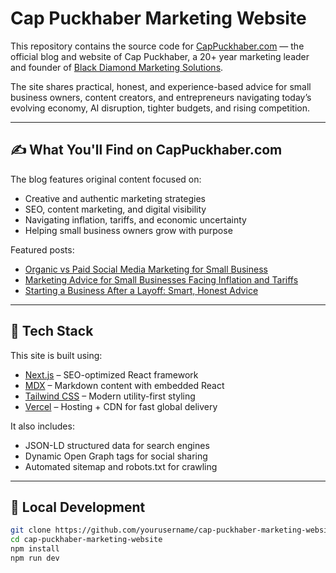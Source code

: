 # Cap Puckhaber Marketing Website

This repository contains the source code for [CapPuckhaber.com](https://cappuckhaber.com) — the official blog and website of Cap Puckhaber, a 20+ year marketing leader and founder of [Black Diamond Marketing Solutions](https://blackdiamondmarketingsolutions.com).

The site shares practical, honest, and experience-based advice for small business owners, content creators, and entrepreneurs navigating today’s evolving economy, AI disruption, tighter budgets, and rising competition.

---

## ✍️ What You'll Find on CapPuckhaber.com

The blog features original content focused on:
- Creative and authentic marketing strategies
- SEO, content marketing, and digital visibility
- Navigating inflation, tariffs, and economic uncertainty
- Helping small business owners grow with purpose

Featured posts:
- [Organic vs Paid Social Media Marketing for Small Business](https://cappuckhaber.com/blog/organic-vs-paid-social-media)
- [Marketing Advice for Small Businesses Facing Inflation and Tariffs](https://cappuckhaber.com/blog/marketing-inflation-tariffs)
- [Starting a Business After a Layoff: Smart, Honest Advice](https://cappuckhaber.com/blog/best-ideas-to-start-a-business)

---

## 🧱 Tech Stack

This site is built using:
- [Next.js](https://nextjs.org) – SEO-optimized React framework
- [MDX](https://mdxjs.com) – Markdown content with embedded React
- [Tailwind CSS](https://tailwindcss.com) – Modern utility-first styling
- [Vercel](https://vercel.com) – Hosting + CDN for fast global delivery

It also includes:
- JSON-LD structured data for search engines
- Dynamic Open Graph tags for social sharing
- Automated sitemap and robots.txt for crawling

---

## 🚀 Local Development

```bash
git clone https://github.com/yourusername/cap-puckhaber-marketing-website.git
cd cap-puckhaber-marketing-website
npm install
npm run dev
